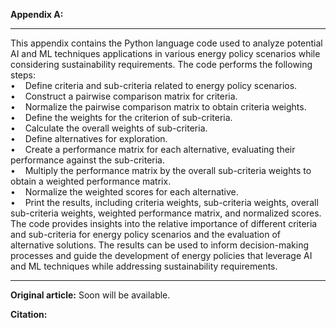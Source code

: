 <p><strong>Appendix A:</strong></p>

<hr />
<p>This appendix contains the Python language code used to analyze potential AI and ML techniques applications in various energy policy scenarios while considering sustainability requirements. The code performs the following steps:<br />
&bull;&nbsp;&nbsp; &nbsp;Define criteria and sub-criteria related to energy policy scenarios.<br />
&bull;&nbsp;&nbsp; &nbsp;Construct a pairwise comparison matrix for criteria.<br />
&bull;&nbsp;&nbsp; &nbsp;Normalize the pairwise comparison matrix to obtain criteria weights.<br />
&bull;&nbsp;&nbsp; &nbsp;Define the weights for the criterion of sub-criteria.<br />
&bull;&nbsp;&nbsp; &nbsp;Calculate the overall weights of sub-criteria.<br />
&bull;&nbsp;&nbsp; &nbsp;Define alternatives for exploration.<br />
&bull;&nbsp;&nbsp; &nbsp;Create a performance matrix for each alternative, evaluating their performance against the sub-criteria.<br />
&bull;&nbsp;&nbsp; &nbsp;Multiply the performance matrix by the overall sub-criteria weights to obtain a weighted performance matrix.<br />
&bull;&nbsp;&nbsp; &nbsp;Normalize the weighted scores for each alternative.<br />
&bull;&nbsp;&nbsp; &nbsp;Print the results, including criteria weights, sub-criteria weights, overall sub-criteria weights, weighted performance matrix, and normalized scores.<br />
The code provides insights into the relative importance of different criteria and sub-criteria for energy policy scenarios and the evaluation of alternative solutions. The results can be used to inform decision-making processes and guide the development of energy policies that leverage AI and ML techniques while addressing sustainability requirements.</p>

<hr />
<p><strong>Original article:</strong> Soon will be available.&nbsp;</p>

<p><strong>Citation:&nbsp;</strong></p>
<quillbot-extension-portal></quillbot-extension-portal>
